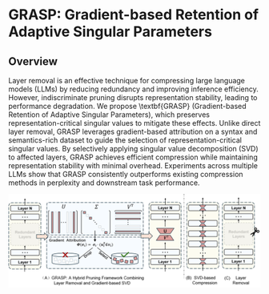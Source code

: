 # GRASP: Gradient-based Retention of Adaptive Singular Parameters

## Overview

Layer removal is an effective technique for compressing large language models (LLMs) by reducing redundancy and improving inference efficiency. However, indiscriminate pruning disrupts representation stability, leading to performance degradation. We propose \textbf{GRASP} (Gradient-based Retention of Adaptive Singular Parameters), which preserves representation-critical singular values to mitigate these effects. Unlike direct layer removal, GRASP leverages gradient-based attribution on a syntax and semantics-rich dataset to guide the selection of representation-critical singular values. By selectively applying singular value decomposition (SVD) to affected layers, GRASP achieves efficient compression while maintaining representation stability with minimal overhead. Experiments across multiple LLMs show that GRASP consistently outperforms existing compression methods in perplexity and downstream task performance.

![GRASP](assets\GRASP.png)